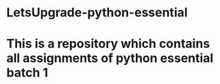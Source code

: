 # LetsUpgrade-python-essential
# This is a repository which contains all assignments of python essential batch 1 

